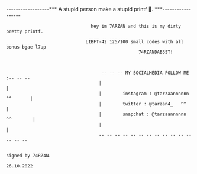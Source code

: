 ------------------***                   A stupid person make a stupid printf 🥇.                   ***------------------
                            
                                    hey im 7ARZAN and this is my dirty pretty printf.                    

                                  LIBFT-42 125/100 small codes with all bonus bgae l7up
                                                      74RZANDAB3ST!



                                        -- -- -- MY SOCIALMEDIA FOLLOW ME :-- -- --
                                       |                                           |
                                       |        instagram : @tarzaannnnnn ^^       |
                                       |        twitter : @tarzan4_   ^^           |
                                       |        snapchat : @tarzaannnnnn ^^        |
                                       |                                           |
                                       -- -- -- -- -- -- -- -- -- -- -- -- -- -- --
                                                                                                             
                                                                                                   signed by 74RZ4N.
                                                                                                          26.10.2022
